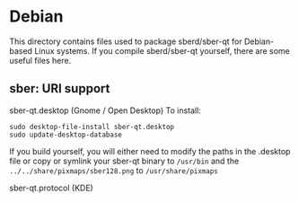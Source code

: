
Debian
====================
This directory contains files used to package sberd/sber-qt
for Debian-based Linux systems. If you compile sberd/sber-qt yourself, there are some useful files here.

## sber: URI support ##


sber-qt.desktop  (Gnome / Open Desktop)
To install:

	sudo desktop-file-install sber-qt.desktop
	sudo update-desktop-database

If you build yourself, you will either need to modify the paths in
the .desktop file or copy or symlink your sber-qt binary to `/usr/bin`
and the `../../share/pixmaps/sber128.png` to `/usr/share/pixmaps`

sber-qt.protocol (KDE)

